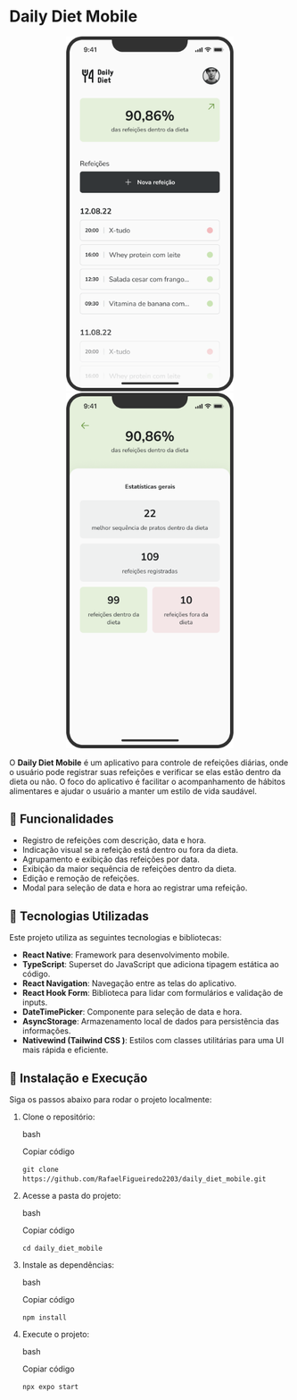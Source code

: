 
# Daily Diet Mobile

<div align="center">
  <img src="./src/assets/readme/Home.png" alt="Tela de Registro" width="300"/>
  <img src="./src/assets/readme/Statistics.png" alt="Tela de Estatísticas" width="300"/>
</div>

O **Daily Diet Mobile** é um aplicativo para controle de refeições diárias, onde o usuário pode registrar suas refeições e verificar se elas estão dentro da dieta ou não. O foco do aplicativo é facilitar o acompanhamento de hábitos alimentares e ajudar o usuário a manter um estilo de vida saudável.

## 📱 Funcionalidades

-   Registro de refeições com descrição, data e hora.
-   Indicação visual se a refeição está dentro ou fora da dieta.
-   Agrupamento e exibição das refeições por data.
-   Exibição da maior sequência de refeições dentro da dieta.
-   Edição e remoção de refeições.
-   Modal para seleção de data e hora ao registrar uma refeição.

## 🚀 Tecnologias Utilizadas

Este projeto utiliza as seguintes tecnologias e bibliotecas:

-   **React Native**: Framework para desenvolvimento mobile.
-   **TypeScript**: Superset do JavaScript que adiciona tipagem estática ao código.
-   **React Navigation**: Navegação entre as telas do aplicativo.
-   **React Hook Form**: Biblioteca para lidar com formulários e validação de inputs.
-   **DateTimePicker**: Componente para seleção de data e hora.
-   **AsyncStorage**: Armazenamento local de dados para persistência das informações.
-   **Nativewind (Tailwind CSS )**: Estilos com classes utilitárias para uma UI mais rápida e eficiente.




## 🔧 Instalação e Execução

Siga os passos abaixo para rodar o projeto localmente:

1.  Clone o repositório:
    
    bash
    
    Copiar código
    
    `git clone https://github.com/RafaelFigueiredo2203/daily_diet_mobile.git` 
    
2.  Acesse a pasta do projeto:
    
    bash
    
    Copiar código
    
    `cd daily_diet_mobile` 
    
3.  Instale as dependências:
    
    bash
    
    Copiar código
    
    `npm install` 
    
4.  Execute o projeto:
    
    bash
    
    Copiar código
    
    `npx expo start`

